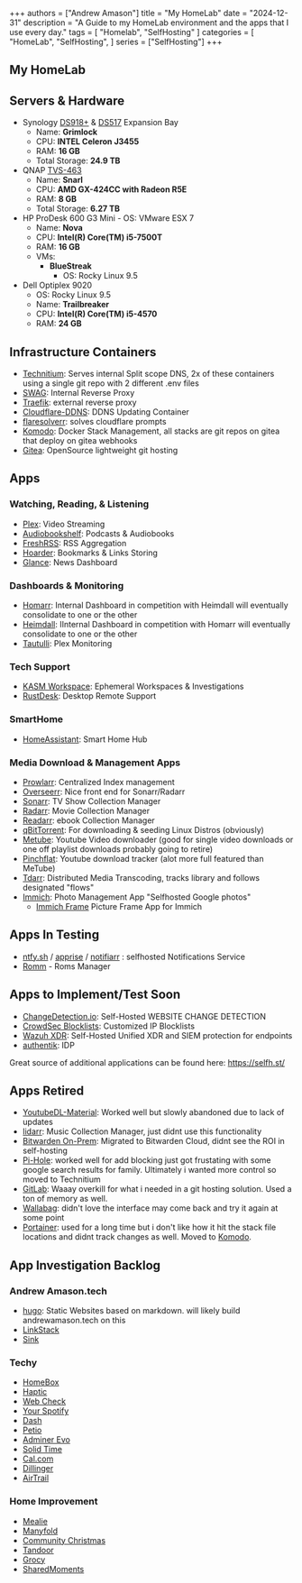 +++
authors = ["Andrew Amason"]
title = "My HomeLab"
date = "2024-12-31"
description = "A Guide to my HomeLab environment and the apps that I use every day."
tags = [
    "Homelab",
    "SelfHosting"
]
categories = [
    "HomeLab",
    "SelfHosting",
]
series = ["SelfHosting"]
+++

## My HomeLab

## Servers & Hardware

- Synology [DS918+](https://global.download.synology.com/download/Document/Hardware/DataSheet/DiskStation/18-year/DS918+/enu/Synology_DS918_Plus_Data_Sheet_enu.pdf) & [DS517](https://www.synology.com/en-us/products/DX517#features) Expansion Bay
  - Name: **Grimlock**
  - CPU: **INTEL Celeron J3455**
  - RAM: **16 GB**
  - Total Storage: **24.9 TB**
- QNAP [TVS-463](https://www.qnap.com/en-us/product/tvs-463)
  - Name: **Snarl**
  - CPU: **AMD GX-424CC with Radeon R5E**
  - RAM: **8 GB**
  - Total Storage: **6.27 TB**
- HP ProDesk 600 G3 Mini - OS: VMware ESX 7
  - Name: **Nova**
  - CPU: **Intel(R) Core(TM) i5-7500T**
  - RAM: **16 GB**
  - VMs:
    - **BlueStreak**
      - OS: Rocky Linux 9.5
- Dell Optiplex 9020
  - OS: Rocky Linux 9.5
  - Name: **Trailbreaker**
  - CPU: **Intel(R) Core(TM) i5-4570**
  - RAM: **24 GB**

## Infrastructure Containers

- [Technitium](https://technitium.com/dns/): Serves internal Split scope DNS, 2x of these containers using a single git repo with 2 different .env files
- [SWAG](https://docs.linuxserver.io/general/swag/): Internal Reverse Proxy
- [Traefik](https://traefik.io/traefik/): external reverse proxy
- [Cloudflare-DDNS](https://hub.docker.com/r/oznu/cloudflare-ddns/): DDNS Updating Container
- [flaresolverr](https://github.com/FlareSolverr/FlareSolverr): solves cloudflare prompts
- [Komodo](https://komo.do/): Docker Stack Management, all stacks are git repos on gitea that deploy on gitea webhooks
- [Gitea](https://about.gitea.com/): OpenSource lightweight git hosting

## Apps

### Watching, Reading, & Listening

- [Plex](https://www.plex.tv/): Video Streaming
- [Audiobookshelf](https://www.audiobookshelf.org/): Podcasts & Audiobooks
- [FreshRSS](https://freshrss.org/): RSS Aggregation
- [Hoarder](https://hoarder.app/): Bookmarks & Links Storing
- [Glance](https://github.com/glanceapp/glance): News Dashboard

### Dashboards & Monitoring

- [Homarr](https://homarr.dev/): Internal Dashboard in competition with Heimdall will eventually consolidate to one or the other
- [Heimdall](https://heimdall.site/): IInternal Dashboard in competition with Homarr will eventually consolidate to one or the other
- [Tautulli](https://tautulli.com/): Plex Monitoring

### Tech Support

- [KASM Workspace](https://kasmweb.com/): Ephemeral Workspaces & Investigations
- [RustDesk](https://rustdesk.com/): Desktop Remote Support

### SmartHome

- [HomeAssistant](https://www.home-assistant.io/): Smart Home Hub
  
### Media Download & Management Apps

- [Prowlarr](https://prowlarr.com/): Centralized Index management
- [Overseerr](https://overseerr.dev/): Nice front end for Sonarr/Radarr
- [Sonarr](https://sonarr.tv/): TV Show Collection Manager
- [Radarr](https://radarr.video/): Movie Collection Manager
- [Readarr](https://readarr.com/): ebook Collection Manager
- [qBitTorrent](https://www.qbittorrent.org/): For downloading & seeding Linux Distros (obviously)
- [Metube](https://github.com/alexta69/metube): Youtube Video downloader (good for single video downloads or one off playlist downloads probably going to retire)
- [Pinchflat](https://github.com/kieraneglin/pinchflat): Youtube download tracker (alot more full featured than MeTube)
- [Tdarr](https://home.tdarr.io/): Distributed Media Transcoding, tracks library and follows designated "flows"
- [Immich](https://immich.app): Photo Management App "Selfhosted Google photos"
  - [Immich Frame](https://github.com/immichFrame/ImmichFrame) Picture Frame App for Immich
  
## Apps In Testing

- [ntfy.sh](https://ntfy.sh/) / [apprise](https://hub.docker.com/r/caronc/apprise) / [notifiarr](https://notifiarr.com/?ref=selfh.st) : selfhosted Notifications Service
- [Romm](https://romm.app/?ref=selfh.st) - Roms Manager

## Apps to Implement/Test Soon

- [ChangeDetection.io](https://changedetection.io): Self-Hosted WEBSITE CHANGE DETECTION
- [CrowdSec Blocklists](https://www.crowdsec.net/): Customized IP Blocklists
- [Wazuh XDR](https://wazuh.com/): Self-Hosted Unified XDR and SIEM protection for endpoints
- [authentik](https://goauthentik.io/): IDP

Great source of additional applications can be found here: <https://selfh.st/>

## Apps Retired

- [YoutubeDL-Material](https://hub.docker.com/r/tzahi12345/youtubedl-material): Worked well but slowly abandoned due to lack of updates
- [lidarr](https://lidarr.audio): Music Collection Manager, just didnt use this functionality
- [Bitwarden On-Prem](https://bitwarden.com/help/install-on-premise-linux/): Migrated to Bitwarden Cloud, didnt see the ROI in self-hosting
- [Pi-Hole](https://pi-hole.net): worked well for add blocking just got frustating with some google search results for family. Ultimately i wanted more control so moved to Technitium
- [GitLab](https://about.gitlab.com/platform/): Waaay overkill for what i needed in a git hosting solution. Used a ton of memory as well.
- [Wallabag](https://wallabag.org/): didn't love the interface may come back and try it again at some point
- [Portainer](https://portainer.io): used for a long time but i don't like how it hit the stack file locations and didnt track changes as well. Moved to [Komodo](https://komo.do/).
  
## App Investigation Backlog

### Andrew Amason.tech

- [hugo](https://gohugo.io/): Static Websites based on markdown. will likely build andrewamason.tech on this
- [LinkStack](https://linkstack.org/?ref=selfh.st)
- [Sink](https://sink.cool/?ref=selfh.st)

### Techy

- [HomeBox](https://homebox.software/en/?ref=selfh.st)
- [Haptic](https://www.haptic.md/?ref=selfh.st)
- [Web Check](https://web-check.xyz/?ref=selfh.st)
- [Your Spotify](https://github.com/Yooooomi/your_spotify?ref=selfh.st)
- [Dash](https://getdashdot.com/?ref=selfh.st)
- [Petio](https://petio.tv/?ref=selfh.st)
- [Adminer Evo](https://docs.adminerevo.org/?ref=selfh.st)
- [Solid Time](https://www.solidtime.io/?ref=selfh.st)
- [Cal.com](https://cal.com/?ref=selfh.st)
- [Dillinger](https://dillinger.io/)
- [AirTrail](https://airtrail.johan.ohly.dk/docs/overview/introduction)

### Home Improvement

- [Mealie](https://docs.mealie.io/?ref=selfh.st)
- [Manyfold](https://manyfold.app/?ref=selfh.st)
- [Community Christmas](https://github.com/Wingysam/Christmas-Community?ref=selfh.st)
- [Tandoor](https://docs.tandoor.dev/?ref=selfh.st)
- [Grocy](https://grocy.info/?ref=selfh.st)
- [SharedMoments](https://github.com/tech-kev/SharedMoments?ref=selfh.st)
